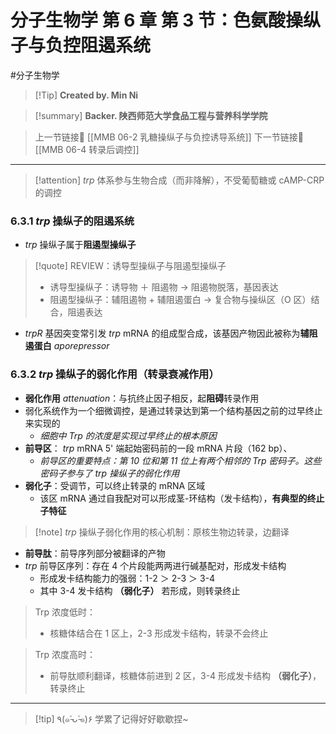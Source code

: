 # 分子生物学 第 6 章 第 3 节：色氨酸操纵子与负控阻遏系统
#分子生物学 


> [!Tip] **Created by. Min Ni**

> [!summary] **Backer. 陕西师范大学食品工程与营养科学学院**

> 上一节链接🔗 [[MMB 06-2 乳糖操纵子与负控诱导系统]]
> 下一节链接🔗 [[MMB 06-4 转录后调控]]

---

> [!attention] *trp* 体系参与生物合成（而非降解），不受葡萄糖或 cAMP-CRP 的调控

### 6.3.1 *trp* 操纵子的阻遏系统

- *trp* 操纵子属于**阻遏型操纵子**

>[!quote] REVIEW：诱导型操纵子与阻遏型操纵子
>- 诱导型操纵子：诱导物 ＋ 阻遏物 → 阻遏物脱落，基因表达
>- 阻遏型操纵子：辅阻遏物 + 辅阻遏蛋白 → 复合物与操纵区（O 区）结合，阻遏表达

- *trpR* 基因突变常引发 *trp* mRNA 的组成型合成，该基因产物因此被称为**辅阻遏蛋白** *aporepressor*

### 6.3.2 *trp* 操纵子的弱化作用（转录衰减作用）

- **弱化作用** *attenuation*：与抗终止因子相反，起**阻碍**转录作用
- 弱化系统作为一个细微调控，是通过转录达到第一个结构基因之前的过早终止来实现的
	- *细胞中 Trp 的浓度是实现过早终止的根本原因*
- **前导区**： *trp* mRNA 5' 端起始密码前的一段 mRNA 片段（162 bp）、
	- *前导区的重要特点：第 10 位和第 11 位上有两个相邻的 Trp 密码子。这些密码子参与了 trp 操纵子的弱化作用*
- **弱化子**：受调节，可以终止转录的 mRNA 区域
	- 该区 mRNA 通过自我配对可以形成茎-环结构（发卡结构），**有典型的终止子特征**

>[!note] *trp* 操纵子弱化作用的核心机制：原核生物边转录，边翻译

- **前导肽**：前导序列部分被翻译的产物
- *trp* 前导区序列：存在 4 个片段能两两进行碱基配对，形成发卡结构
	- 形成发卡结构能力的强弱：1-2 ＞ 2-3 ＞ 3-4
	- 其中 3-4 发卡结构 **（弱化子）** 若形成，则转录终止

 > Trp 浓度低时：
 > - 核糖体结合在 1 区上，2-3 形成发卡结构，转录不会终止
 
 > Trp 浓度高时：
 > - 前导肽顺利翻译，核糖体前进到 2 区，3-4 形成发卡结构 **（弱化子）**，转录终止


---
> [!tip] ٩(๑˃̵ᴗ˂̵๑)۶ 学累了记得好好歇歇捏~
